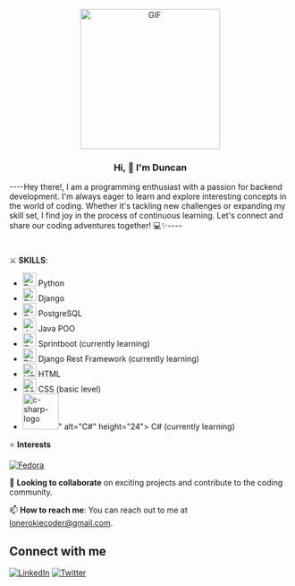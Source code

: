 <p align="center">
  <a href="https://giphy.com/gifs/glitch-matrix-cat-wwg1suUiTbCY8H8vIA">
    <img src="https://media.giphy.com/media/wwg1suUiTbCY8H8vIA/giphy-downsized-large.gif" alt="GIF" width="250" height="250">
  </a>
</p>

**<h3 align="center">Hi, 👋 I'm Duncan</h3>**
<p>
----Hey there!, I am a programming enthusiast with a passion for backend development. I'm always eager to learn and explore interesting concepts in the world of coding. Whether it's tackling new challenges or expanding my skill set, I find joy in the process of continuous learning. Let's connect and share our coding adventures together! 💻✨----
</p>
<h1></h1>

⚔️ **SKILLS**:

<ul>
  <li><img src="https://img.icons8.com/color/32/000000/python.png" alt="Python" height="24"> Python</li>
  <li><img src="https://img.icons8.com/color/32/000000/django.png" alt="Django" height="24"> Django</li>
  <li><img src="https://w7.pngwing.com/pngs/396/90/png-transparent-postgresql-database-logo-computer-icons-replication-software-developer-miscellaneous-blue-mammal-thumbnail.png" alt="PostgreSQL" height="24"> PostgreSQL</li>
  <li><img src="https://img.icons8.com/color/32/000000/java-coffee-cup-logo.png" alt="Java" height="24"> Java POO</li>
  <li><img src="https://img.icons8.com/color/32/000000/spring-logo.png" alt="Spring Boot" height="24"> Sprintboot (currently learning)</li>
  <li><img src="https://img.icons8.com/color/32/000000/django.png" alt="Django Rest Framework" height="24"> Django Rest Framework (currently learning)</li>
  <li><img src="https://img.icons8.com/color/32/000000/html-5.png" alt="HTML" height="24"> HTML</li>
  <li><img src="https://img.icons8.com/color/32/000000/css3.png" alt="CSS" height="24"> CSS (basic level)</li>
  <li><img src="<img width="64" height="64" src="https://img.icons8.com/nolan/64/c-sharp-logo.png" alt="c-sharp-logo"/>" alt="C#" height="24"> C# (currently learning)</li>

</ul>

⭐️ **Interests**

[![Fedora](https://upload.wikimedia.org/wikipedia/commons/thumb/3/3f/Fedora_logo.svg/120px-Fedora_logo.svg.png)](https://getfedora.org/)

🤝 **Looking to collaborate** on exciting projects and contribute to the coding community.

📫 **How to reach me**: You can reach out to me at lonerokiecoder@gmail.com.


## Connect with me
[![LinkedIn](https://img.icons8.com/color/48/000000/linkedin.png)](https://www.linkedin.com/in/duncan-morera-perez-6646b3251/)
[![Twitter](https://img.icons8.com/color/48/000000/twitter.png)](https://twitter.com/LoneROKIECoder)

<!---
LoneROKIE/LoneROKIE is a ✨ special ✨ repository because its `README.md` (this file) appears on your GitHub profile.
You can click the Preview link to take a look at your changes.
--->
